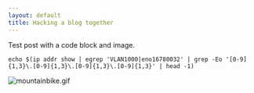 ```yaml
---
layout: default
title: Hacking a blog together
---
```


Test post with a code block and image.

	echo $(ip addr show | egrep 'VLAN1000|eno16780032' | grep -Eo '[0-9]{1,3}\.[0-9]{1,3}\.[0-9]{1,3}\.[0-9]{1,3}' | head -1)

![mountainbike.gif]({{site.baseurl}}/_posts/mountainbike.gif)



